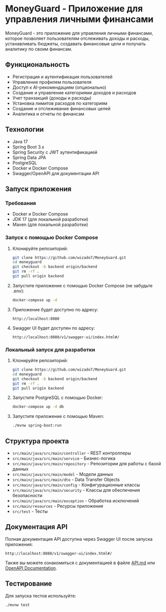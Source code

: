 # MoneyGuard - Приложение для управления личными финансами

MoneyGuard - это приложение для управления личными финансами, которое позволяет пользователям отслеживать доходы и расходы, устанавливать бюджеты, создавать финансовые цели и получать аналитику по своим финансам.

## Функциональность

- Регистрация и аутентификация пользователей
- Управление профилем пользователя
- Доступ к AI-рекомендациям (опционально)
- Создание и управление категориями доходов и расходов
- Учет транзакций (доходы и расходы)
- Установка лимитов расходов по категориям
- Создание и отслеживание финансовых целей
- Аналитика и отчеты по финансам

## Технологии

- Java 17
- Spring Boot 3.x
- Spring Security с JWT аутентификацией
- Spring Data JPA
- PostgreSQL
- Docker и Docker Compose
- Swagger/OpenAPI для документации API

## Запуск приложения

### Требования

- Docker и Docker Compose
- JDK 17 (для локальной разработки)
- Maven (для локальной разработки)

### Запуск с помощью Docker Compose

1. Клонируйте репозиторий:
   ```bash
   git clone https://github.com/wizado7/MoneyGuard.git
   cd moneyguard
   git checkout -b backend origin/backend
   git rm -rf .
   git pull origin backend
   ```

2. Запустите приложение с помощью Docker Compose (не забудьте .env):
   ```bash
   docker-compose up -d
   ```

3. Приложение будет доступно по адресу:
   ```
   http://localhost:8080
   ```

4. Swagger UI будет доступен по адресу:
   ```
   http://localhost:8080/v1/swagger-ui/index.html#/
   ```

### Локальный запуск для разработки

1. Клонируйте репозиторий:
   ```bash
   git clone https://github.com/wizado7/MoneyGuard.git
   cd moneyguard
   git checkout -b backend origin/backend
   git rm -rf .
   git pull origin backend
   ```

2. Запустите PostgreSQL с помощью Docker:
   ```bash
   docker-compose up -d db
   ```

3. Запустите приложение с помощью Maven:
   ```bash
   ./mvnw spring-boot:run
   ```

## Структура проекта

- `src/main/java/src/main/controller` - REST контроллеры
- `src/main/java/src/main/service` - Бизнес-логика
- `src/main/java/src/main/repository` - Репозитории для работы с базой данных
- `src/main/java/src/main/model` - Модели данных
- `src/main/java/src/main/dto` - Data Transfer Objects
- `src/main/java/src/main/config` - Конфигурационные классы
- `src/main/java/src/main/security` - Классы для обеспечения безопасности
- `src/main/java/src/main/exception` - Обработка исключений
- `src/main/resources` - Ресурсы приложения
- `src/test` - Тесты

## Документация API

Полная документация API доступна через Swagger UI после запуска приложения:
```
http://localhost:8080/v1/swagger-ui/index.html#/
```

Также вы можете ознакомиться с документацией в файле [API.md](API.md) или [OpenAPI Documentation](https://redocly.github.io/redoc/?url=https://raw.githubusercontent.com/wizado7/MoneyGuard/backend/backend/src/main/resources/openapi/openapi.yaml).

## Тестирование

Для запуска тестов используйте:
```bash
./mvnw test
```


